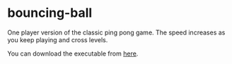 bouncing-ball
=============

One player version of the classic ping pong game. The speed increases as you keep playing and cross levels.

You can download the executable from [here](https://github.com/anujgarg128/bouncing-ball/blob/master/Bouncing%20Ball/bin/Debug/Bouncing%20Ball.exe?raw=true).
